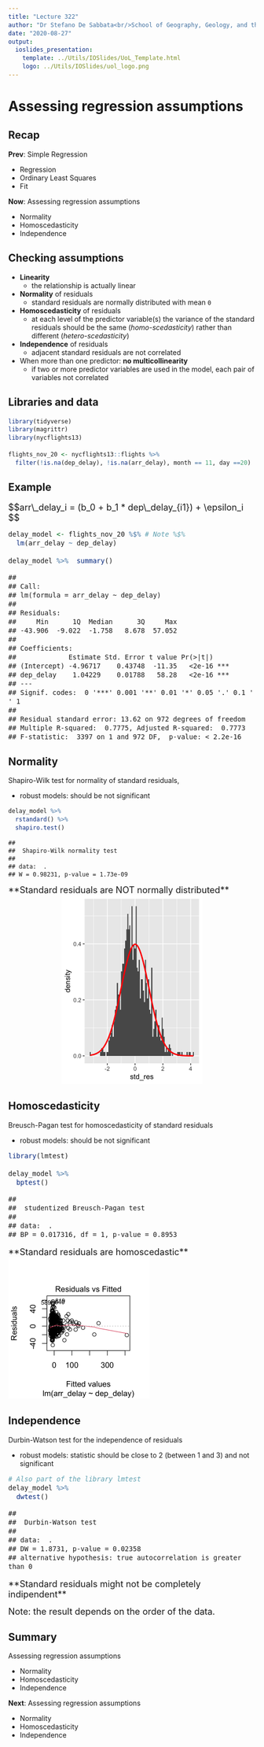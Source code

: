 ```yaml
---
title: "Lecture 322"
author: "Dr Stefano De Sabbata<br/>School of Geography, Geology, and the Env.<br/><a href=\"mailto:s.desabbata@le.ac.uk\">s.desabbata&commat;le.ac.uk</a> &vert; <a href=\"https://twitter.com/maps4thought\">&commat;maps4thought</a><br/><a href=\"https://github.com/sdesabbata/GY7702\">github.com/sdesabbata/GY7702</a> licensed under <a href=\"https://www.gnu.org/licenses/gpl-3.0.html\">GNU GPL v3.0</a>"
date: "2020-08-27"
output:
  ioslides_presentation:
    template: ../Utils/IOSlides/UoL_Template.html
    logo: ../Utils/IOSlides/uol_logo.png
---
```




<style type="text/css">
.small_r_all pre{
  font-size: 16px;
  line-height: 18px;
}
.small_r_output pre:not(.prettyprint){
  font-size: 16px;
  line-height: 18px;
}
.verysmall_r_output pre:not(.prettyprint){
  font-size: 12px;
  line-height: 14px;
}
</style>


# Assessing regression assumptions


## Recap

**Prev**: Simple Regression

- Regression
- Ordinary Least Squares
- Fit

**Now**: Assessing regression assumptions

- Normality
- Homoscedasticity
- Independence


## Checking assumptions

- **Linearity**
    - the relationship is actually linear
- **Normality** of residuals
    - standard residuals are normally distributed with mean `0`
- **Homoscedasticity** of residuals
    - at each level of the predictor variable(s) the variance of the standard residuals should be the same (*homo-scedasticity*) rather than different (*hetero-scedasticity*) 
- **Independence** of residuals
    - adjacent standard residuals are not correlated
- When more than one predictor: **no multicollinearity**
    - if two or more predictor variables are used in the model, each pair of variables not correlated


## Libraries and data


```r
library(tidyverse)
library(magrittr)  
library(nycflights13)

flights_nov_20 <- nycflights13::flights %>%
  filter(!is.na(dep_delay), !is.na(arr_delay), month == 11, day ==20) 
```


## Example

<font size="4">	
$$arr\_delay_i = (b_0 + b_1 * dep\_delay_{i1}) + \epsilon_i $$
</font>

<div class="small_r_output">


```r
delay_model <- flights_nov_20 %$% # Note %$%
  lm(arr_delay ~ dep_delay)

delay_model %>%  summary()
```

```
## 
## Call:
## lm(formula = arr_delay ~ dep_delay)
## 
## Residuals:
##     Min      1Q  Median      3Q     Max 
## -43.906  -9.022  -1.758   8.678  57.052 
## 
## Coefficients:
##             Estimate Std. Error t value Pr(>|t|)    
## (Intercept) -4.96717    0.43748  -11.35   <2e-16 ***
## dep_delay    1.04229    0.01788   58.28   <2e-16 ***
## ---
## Signif. codes:  0 '***' 0.001 '**' 0.01 '*' 0.05 '.' 0.1 ' ' 1
## 
## Residual standard error: 13.62 on 972 degrees of freedom
## Multiple R-squared:  0.7775,	Adjusted R-squared:  0.7773 
## F-statistic:  3397 on 1 and 972 DF,  p-value: < 2.2e-16
```

</div>




## Normality

Shapiro-Wilk test for normality of standard residuals, 

- robust models: should be not significant 

<div class="columns-2">


```r
delay_model %>% 
  rstandard() %>% 
  shapiro.test()
```

```
## 
## 	Shapiro-Wilk normality test
## 
## data:  .
## W = 0.98231, p-value = 1.73e-09
```

<font size="4">	
**Standard residuals are NOT normally distributed**
</font>

<center>
<img src="322_L_RegressionAssessing_files/figure-html/unnamed-chunk-4-1.png" width="288" />
</center>

</div>



## Homoscedasticity

Breusch-Pagan test for homoscedasticity of standard residuals

- robust models: should be not significant

<div class="columns-2 small_r_output">


```r
library(lmtest)

delay_model %>% 
  bptest()
```

```
## 
## 	studentized Breusch-Pagan test
## 
## data:  .
## BP = 0.017316, df = 1, p-value = 0.8953
```

<font size="4">	
**Standard residuals are homoscedastic**
</font>

<img src="322_L_RegressionAssessing_files/figure-html/unnamed-chunk-6-1.png" width="288" />

</div>



## Independence

Durbin-Watson test for the independence of residuals

- robust models: statistic should be close to 2 (between 1 and 3) and not significant

<div class="small_r_output">


```r
# Also part of the library lmtest
delay_model %>%
  dwtest()
```

```
## 
## 	Durbin-Watson test
## 
## data:  .
## DW = 1.8731, p-value = 0.02358
## alternative hypothesis: true autocorrelation is greater than 0
```

</div>

<font size="4">	
**Standard residuals might not be completely indipendent**

Note: the result depends on the order of the data.
</font>




## Summary

Assessing regression assumptions

- Normality
- Homoscedasticity
- Independence

**Next**: Assessing regression assumptions

- Normality
- Homoscedasticity
- Independence
